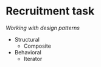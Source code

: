 # Recruitment task
_Working with design patterns_

* Structural
    - Composite 
* Behavioral
    - Iterator